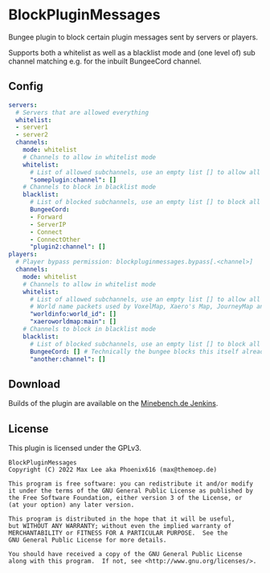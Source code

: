 # BlockPluginMessages

Bungee plugin to block certain plugin messages sent by servers or players.

Supports both a whitelist as well as a blacklist mode and (one level of)
 sub channel matching e.g. for the inbuilt BungeeCord channel.

## Config

```yaml
servers:
  # Servers that are allowed everything
  whitelist:
  - server1
  - server2
  channels:
    mode: whitelist
    # Channels to allow in whitelist mode
    whitelist:
      # List of allowed subchannels, use an empty list [] to allow all
      "someplugin:channel": []
    # Channels to block in blacklist mode
    blacklist:
      # List of blocked subchannels, use an empty list [] to block all
      BungeeCord:
      - Forward
      - ServerIP
      - Connect
      - ConnectOther
      "plugin2:channel": []
players:
  # Player bypass permission: blockpluginmessages.bypass[.<channel>]
  channels:
    mode: whitelist
    # Channels to allow in whitelist mode
    whitelist:
      # List of allowed subchannels, use an empty list [] to allow all
      # World name packets used by VoxelMap, Xaero's Map, JourneyMap and Rei's Minimap
      "worldinfo:world_id": []
      "xaeroworldmap:main": []
    # Channels to block in blacklist mode
    blacklist:
      # List of blocked subchannels, use an empty list [] to block all
      BungeeCord: [] # Technically the bungee blocks this itself already
      "another:channel": []
```

## Download

Builds of the plugin are available on the [Minebench.de Jenkins](https://ci.minebench.de/job/BlockPluginMessages/).

## License

This plugin is licensed under the GPLv3.

```
BlockPluginMessages
Copyright (C) 2022 Max Lee aka Phoenix616 (max@themoep.de)

This program is free software: you can redistribute it and/or modify
it under the terms of the GNU General Public License as published by
the Free Software Foundation, either version 3 of the License, or
(at your option) any later version.

This program is distributed in the hope that it will be useful,
but WITHOUT ANY WARRANTY; without even the implied warranty of
MERCHANTABILITY or FITNESS FOR A PARTICULAR PURPOSE.  See the
GNU General Public License for more details.

You should have received a copy of the GNU General Public License
along with this program.  If not, see <http://www.gnu.org/licenses/>.
```